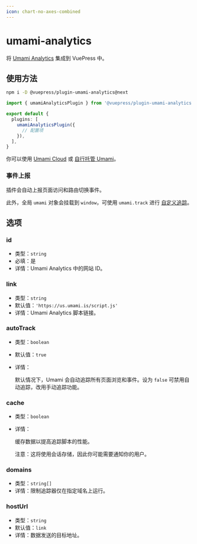 ```yaml
---
icon: chart-no-axes-combined
---
```


# umami-analytics

<NpmBadge package="@vuepress/plugin-umami-analytics" />

将 [Umami Analytics](https://umami.is/) 集成到 VuePress 中。

## 使用方法

```bash
npm i -D @vuepress/plugin-umami-analytics@next
```

```ts title=".vuepress/config.ts"
import { umamiAnalyticsPlugin } from '@vuepress/plugin-umami-analytics'

export default {
  plugins: [
    umamiAnalyticsPlugin({
      // 配置项
    }),
  ],
}
```

你可以使用 [Umami Cloud](https://cloud.umami.is/login) 或 [自行托管 Umami](https://umami.is/docs/install)。

### 事件上报

插件会自动上报页面访问和路由切换事件。

此外，全局 `umami` 对象会挂载到 `window`，可使用 `umami.track` 进行 [自定义追踪](https://umami.is/docs/tracker-functions)。

## 选项

### id

- 类型：`string`
- 必填：是
- 详情：Umami Analytics 中的网站 ID。

### link

- 类型：`string`
- 默认值：`'https://us.umami.is/script.js'`
- 详情：Umami Analytics 脚本链接。

### autoTrack

- 类型：`boolean`
- 默认值：`true`
- 详情：

  默认情况下，Umami 会自动追踪所有页面浏览和事件。设为 `false` 可禁用自动追踪，改用手动追踪功能。

### cache

- 类型：`boolean`
- 详情：

  缓存数据以提高追踪脚本的性能。

  注意：这将使用会话存储，因此你可能需要通知你的用户。

### domains

- 类型：`string[]`
- 详情：限制追踪器仅在指定域名上运行。

### hostUrl

- 类型：`string`
- 默认值：`link`
- 详情：数据发送的目标地址。
